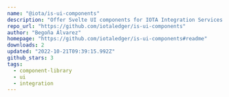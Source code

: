 ```yaml
---
name: "@iota/is-ui-components"
description: "Offer Svelte UI components for IOTA Integration Services."
repo_url: "https://github.com/iotaledger/is-ui-components"
author: "Begoña Álvarez"
homepage: "https://github.com/iotaledger/is-ui-components#readme"
downloads: 2
updated: "2022-10-21T09:39:15.992Z"
github_stars: 3
tags: 
  - component-library
  - ui
  - integration
---
```

